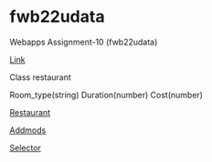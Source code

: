 # fwb22udata

Webapps Assignment-10 (fwb22udata)

[Link](https://fwb22udata.herokuapp.com/)

Class restaurant

Room_type(string)
Duration(number)
Cost(number)

[Restaurant](https://fwb22udata.herokuapp.com/restaurant)

[Addmods](https://fwb22udata.herokuapp.com/addmods?rows=3&cols=4)

[Selector](https://fwb22udata.herokuapp.com/selector)